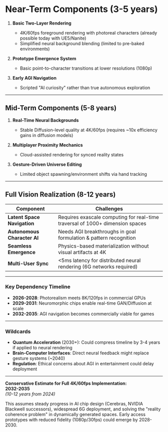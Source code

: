 
# **Near-Term Components (3-5 years)**

1. **Basic Two-Layer Rendering**  
   - 4K/60fps foreground rendering with photoreal characters (already possible today with UE5/Nanite)
   - Simplified neural background blending (limited to pre-baked environments)

2. **Prototype Emergence System**  
   - Basic point-to-character transitions at lower resolutions (1080p)

3. **Early AGI Navigation**  
   - Scripted "AI curiosity" rather than true autonomous exploration

---

## **Mid-Term Components (5-8 years)**

1. **Real-Time Neural Backgrounds**  
   - Stable Diffusion-level quality at 4K/60fps (requires ~10x efficiency gains in diffusion models)

2. **Multiplayer Proximity Mechanics**  
   - Cloud-assisted rendering for synced reality states

3. **Gesture-Driven Universe Editing**  
   - Limited object spawning/environment shifts via hand tracking

---

## **Full Vision Realization (8-12 years)**

| **Component**               | **Challenges**                                                                 |
|------------------------------|-------------------------------------------------------------------------------|
| **Latent Space Navigation**  | Requires exascale computing for real-time traversal of 1000+ dimension spaces |
| **Autonomous Character AI**  | Needs AGI breakthroughs in goal formulation & pattern recognition            |
| **Seamless Emergence**       | Physics-based materialization without visual artifacts at 4K                  |
| **Multi-User Sync**          | <5ms latency for distributed neural rendering (6G networks required)         |

---

### **Key Dependency Timeline**

- **2026-2028**: Photorealism meets 8K/120fps in commercial GPUs  
- **2029-2031**: Neuromorphic chips enable real-time GAN/Diffusion at scale  
- **2032-2035**: AGI navigation becomes commercially viable for games  

---

### **Wildcards**

- **Quantum Acceleration** (2030+): Could compress timeline by 3-4 years if applied to neural rendering  
- **Brain-Computer Interfaces**: Direct neural feedback might replace gesture systems (~2040)  
- **Regulation**: Ethical concerns about AGI in entertainment could delay deployment  

---

**Conservative Estimate for Full 4K/60fps Implementation:**  
**2032-2035**  
*(10-12 years from 2024)*

This assumes steady progress in AI chip design (Cerebras, NVIDIA Blackwell successors), widespread 6G deployment, and solving the "reality coherence problem" in dynamically generated spaces. Early access prototypes with reduced fidelity (1080p/30fps) could emerge by 2028-2030.
